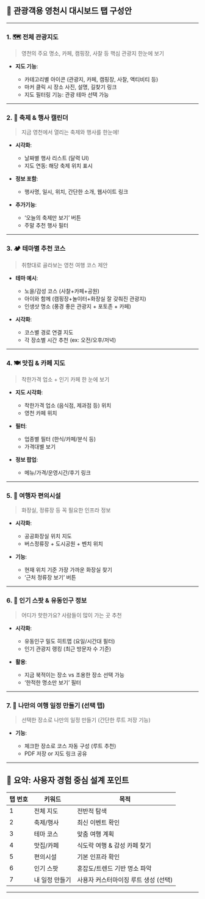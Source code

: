 
## 🎯 관광객용 영천시 대시보드 탭 구성안

---

### 1. 🗺 **전체 관광지도**

> 영천의 주요 명소, 카페, 캠핑장, 사찰 등 핵심 관광지 한눈에 보기

* **지도 기능**:

  * 카테고리별 아이콘 (관광지, 카페, 캠핑장, 사찰, 액티비티 등)
  * 마커 클릭 시 장소 사진, 설명, 길찾기 링크
  * 지도 필터링 기능: 관광 테마 선택 가능

---

### 2. 🎉 **축제 & 행사 캘린더**

> 지금 영천에서 열리는 축제와 행사를 한눈에!

* **시각화**:

  * 날짜별 행사 리스트 (달력 UI)
  * 지도 연동: 해당 축제 위치 표시
* **정보 포함**:

  * 행사명, 일시, 위치, 간단한 소개, 웹사이트 링크
* **추가기능**:

  * ‘오늘의 축제만 보기’ 버튼
  * 주말 추천 행사 필터

---

### 3. 🏕 **테마별 추천 코스**

> 취향대로 골라보는 영천 여행 코스 제안

* **테마 예시**:

  * 노을/감성 코스 (사찰+카페+공원)
  * 아이와 함께 (캠핑장+놀이터+화장실 잘 갖춰진 관광지)
  * 인생샷 명소 (풍경 좋은 관광지 + 포토존 + 카페)
* **시각화**:

  * 코스별 경로 연결 지도
  * 각 장소별 시간 추천 (ex: 오전/오후/저녁)

---

### 4. 🍽 **맛집 & 카페 지도**

> 착한가격 업소 + 인기 카페 한 눈에 보기

* **지도 시각화**:

  * 착한가격 업소 (음식점, 제과점 등) 위치
  * 영천 카페 위치
* **필터**:

  * 업종별 필터 (한식/카페/분식 등)
  * 가격대별 보기
* **정보 팝업**:

  * 메뉴/가격/운영시간/후기 링크

---

### 5. 🚻 **여행자 편의시설**

> 화장실, 정류장 등 꼭 필요한 인프라 정보

* **시각화**:

  * 공공화장실 위치 지도
  * 버스정류장 + 도시공원 + 벤치 위치
* **기능**:

  * 현재 위치 기준 가장 가까운 화장실 찾기
  * ‘근처 정류장 보기’ 버튼

---

### 6. 👣 **인기 스팟 & 유동인구 정보**

> 어디가 핫한가요? 사람들이 많이 가는 곳 추천

* **시각화**:

  * 유동인구 밀도 히트맵 (요일/시간대 필터)
  * 인기 관광지 랭킹 (최근 방문자 수 기준)
* **활용**:

  * 지금 북적이는 장소 vs 조용한 장소 선택 가능
  * ‘한적한 명소만 보기’ 필터

---

### 7. 📝 **나만의 여행 일정 만들기 (선택 탭)**

> 선택한 장소로 나만의 일정 만들기 (간단한 루트 저장 기능)

* **기능**:

  * 체크한 장소로 코스 자동 구성 (루트 추천)
  * PDF 저장 or 지도 링크 공유

---

## 📌 요약: 사용자 경험 중심 설계 포인트

| 탭 번호 | 키워드      | 목적                    |
| ---- | -------- | --------------------- |
| 1    | 전체 지도    | 전반적 탐색                |
| 2    | 축제/행사    | 최신 이벤트 확인             |
| 3    | 테마 코스    | 맞춤 여행 계획              |
| 4    | 맛집/카페    | 식도락 여행 & 감성 카페 찾기     |
| 5    | 편의시설     | 기본 인프라 확인             |
| 6    | 인기 스팟    | 혼잡도/트렌드 기반 명소 파악      |
| 7    | 내 일정 만들기 | 사용자 커스터마이징 루트 생성 (선택) |

---
